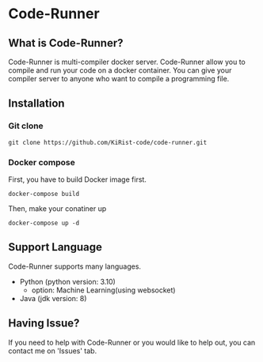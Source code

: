 # Code-Runner

## What is Code-Runner?

Code-Runner is multi-compiler docker server. Code-Runner allow you to compile and run your code on a docker container. You can give your compiler server to anyone who want to compile a programming file.

## Installation

### Git clone

```shell
git clone https://github.com/KiRist-code/code-runner.git
```

### Docker compose

First, you have to build Docker image first.

```shell
docker-compose build
```

Then, make your conatiner up

```shell
docker-compose up -d
```

## Support Language

Code-Runner supports many languages.

- Python (python version: 3.10)
  - option: Machine Learning(using websocket)
- Java (jdk version: 8)

## Having Issue?

If you need to help with Code-Runner or you would like to help out, you can contact me on 'Issues' tab.
